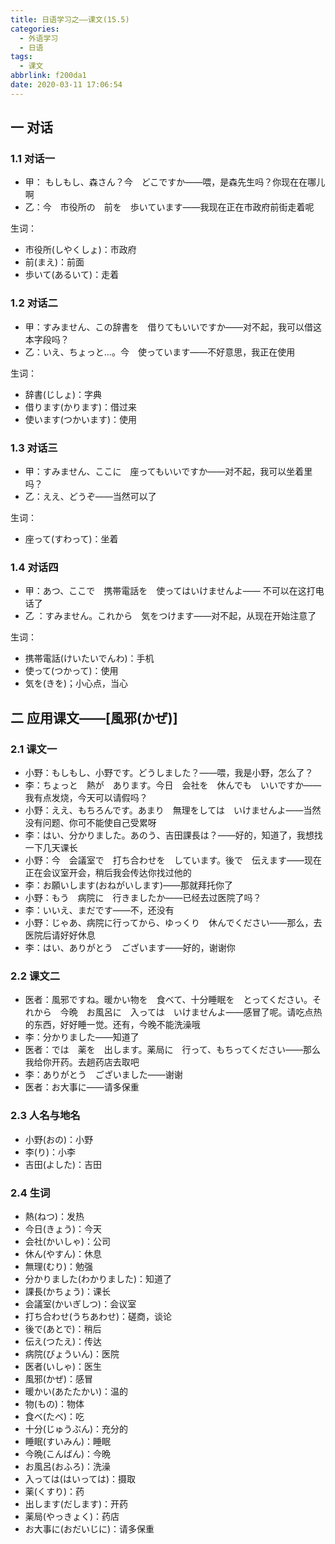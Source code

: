 ```yaml
---
title: 日语学习之——课文(15.5)
categories:
  - 外语学习
  - 日语
tags:
  - 课文
abbrlink: f200da1
date: 2020-03-11 17:06:54
---
```

## 一 对话
### 1.1 对话一
* 甲：  もしもし、森さん？今　どこですか——喂，是森先生吗？你现在在哪儿啊 
* 乙：今　市役所の　前を　歩いています——我现在正在市政府前街走着呢

<!--more-->
生词：  

* 市役所(しやくしょ)：市政府
* 前(まえ)：前面
* 歩いて(あるいて)：走着

### 1.2 对话二

* 甲：すみません、この辞書を　借りてもいいですか——对不起，我可以借这本字段吗？
* 乙：いえ、ちょっと...。今　使っています——不好意思，我正在使用

生词：  

* 辞書(じしょ)：字典
* 借ります(かります)：借过来
* 使います(つかいます)：使用

### 1.3 对话三

* 甲：すみません、ここに　座ってもいいですか——对不起，我可以坐着里吗？
* 乙：ええ、どうぞ——当然可以了

生词：  

* 座って(すわって)：坐着

### 1.4 对话四

* 甲：あつ、ここで　携帯電話を　使ってはいけませんよ——  不可以在这打电话了
* 乙 ：すみません。これから　気をつけます——对不起，从现在开始注意了

生词：  

* 携帯電話(けいたいでんわ)：手机
* 使って(つかって)：使用
* 気を(きを)；小心点，当心

## 二 应用课文——[風邪(かぜ)]

### 2.1 课文一

* 小野：もしもし、小野です。どうしました？——喂，我是小野，怎么了？
* 李：ちょっと　熱が　あります。今日　会社を　休んでも　いいですか——我有点发烧，今天可以请假吗？
* 小野：ええ、もちろんです。あまり　無理をしては　いけませんよ——当然没有问题、你可不能使自己受累呀
* 李：はい、分かりました。あのう、吉田課長は？——好的，知道了，我想找一下几天课长
* 小野：今　会議室で　打ち合わせを　しています。後で　伝えます——现在正在会议室开会，稍后我会传达你找过他的
* 李：お願いします(おねがいします)——那就拜托你了
* 小野：もう　病院に　行きましたか——已经去过医院了吗？
* 李：いいえ、まだです——不，还没有
* 小野：じゃあ、病院に行ってから、ゆっくり　休んでください——那么，去医院后请好好休息
* 李：はい、ありがとう　ございます——好的，谢谢你

### 2.2 课文二

* 医者：風邪ですね。暖かい物を　食べて、十分睡眠を　とってください。それから　今晩　お風呂に　入っては　いけませんよ——感冒了呢。请吃点热的东西，好好睡一觉。还有，今晚不能洗澡哦
* 李：分かりました——知道了
* 医者：では　薬を　出します。薬局に　行って、もちってください——那么我给你开药。去趟药店去取吧
* 李：ありがとう　ございました——谢谢
* 医者：お大事に——请多保重

### 2.3 人名与地名

* 小野(おの)：小野
* 李(り)：小李
* 吉田(よした)：吉田

### 2.4 生词

* 熱(ねつ)：发热
* 今日(きょう)：今天
* 会社(かいしゃ)：公司
* 休ん(やすん)：休息
* 無理(むり)：勉强
* 分かりました(わかりました)：知道了
* 課長(かちょう)：课长
* 会議室(かいぎしつ)：会议室
* 打ち合わせ(うちあわせ)：磋商，谈论
* 後で(あとで)：稍后
* 伝え(つたえ)：传达
* 病院(びょういん)：医院
* 医者(いしゃ)：医生
* 風邪(かぜ)：感冒
* 暖かい(あたたかい)：温的
* 物(もの)：物体
* 食べ(たべ)：吃
* 十分(じゅうぶん)：充分的
* 睡眠(すいみん)：睡眠
* 今晩(こんばん)：今晩
* お風呂(おふろ)：洗澡
* 入っては(はいっては)：摄取
* 薬(くすり)：药
* 出します(だします)：开药
* 薬局(やっきょく)：药店
* お大事に(おだいじに)：请多保重

